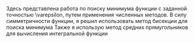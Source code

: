 Здесь представлена работа по поиску минимума функции с заданной точностью \varepsilon, путем применения численных методов.
В силу симметричности функции, я решил использовать метод бисекции для поиска минимума
Также я использую метод средних прямугольников для вычисления интегральной функции
